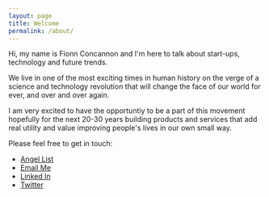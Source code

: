 ```yaml
---
layout: page
title: Welcome
permalink: /about/
---
```


Hi, my name is Fionn Concannon and I'm here to talk about start-ups, technology and future trends. 

We live in one of the most exciting times in human history on the verge of a science and technology revolution that will change the face of our world for ever, and over and over again. 

I am very excited to have the opportuntiy to be a part of this movement hopefully for the next 20-30 years building products and services that add real utility and value improving people's lives in our own small way.

Please feel free to get in touch:

* [Angel List](https://angel.co/fionn-concannon)
* [Email Me](mailto:fionn@oceanlabs.co)
* [Linked In](https://uk.linkedin.com/pub/fionn-concannon)
* [Twitter](https://twitter.com/FionnConcannon)


